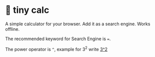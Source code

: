 # 🧮 tiny calc

A simple calculator for your browser.
Add it as a search engine.
Works offline.

The recommended keyword for Search Engine is `=`.

The power operator is `^`, example for 3<sup>2</sup> write [3^2](https://tinycalc.org/#3^2)

